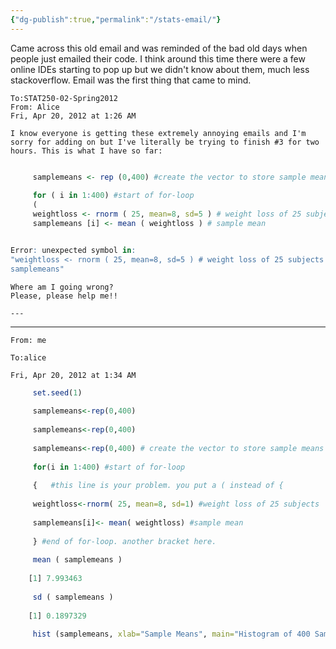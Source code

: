 ```yaml
---
{"dg-publish":true,"permalink":"/stats-email/"}
---
```


Came across this old email and was reminded of the bad old days when people just emailed their code. I think around this time there were a few online IDEs starting to pop up but we didn't know about them, much less stackoverflow. Email was the first thing that came to mind.


    
    To:STAT250-02-Spring2012
	From: Alice
    Fri, Apr 20, 2012 at 1:26 AM
    
    I know everyone is getting these extremely annoying emails and I'm sorry for adding on but I've literally be trying to finish #3 for two hours. This is what I have so far:  
    
```R

	 samplemeans <- rep (0,400) #create the vector to store sample means  
      
     for ( i in 1:400) #start of for-loop  
     (  
     weightloss <- rnorm ( 25, mean=8, sd=5 ) # weight loss of 25 subjects  
     samplemeans [i] <- mean ( weightloss ) # sample mean  
```


```R

Error: unexpected symbol in:  
"weightloss <- rnorm ( 25, mean=8, sd=5 ) # weight loss of 25 subjects  
samplemeans"  
```

    Where am I going wrong?  
    Please, please help me!!
    
    ---
    

---------------------
    
    From: me
    
    To:alice
    
    Fri, Apr 20, 2012 at 1:34 AM
    
      
```R
	 set.seed(1)
    
     samplemeans<-rep(0,400)
    
     samplemeans<-rep(0,400)
    
     samplemeans<-rep(0,400) # create the vector to store sample means
    
     for(i in 1:400) #start of for-loop
    
     {   #this line is your problem. you put a ( instead of {
    
     weightloss<-rnorm( 25, mean=8, sd=1) #weight loss of 25 subjects
    
     samplemeans[i]<- mean( weightloss) #sample mean
    
     } #end of for-loop. another bracket here.
    
     mean ( samplemeans )
    
    [1] 7.993463
    
     sd ( samplemeans )
    
    [1] 0.1897329
    
     hist (samplemeans, xlab="Sample Means", main="Histogram of 400 Sample Means")
    
```
      
    
